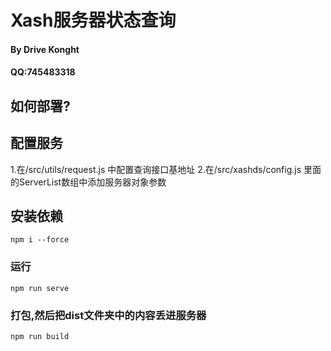 # Xash服务器状态查询
#### By Drive Konght
#### QQ:745483318

## 如何部署?
## 配置服务
1.在/src/utils/request.js 中配置查询接口基地址
2.在/src/xashds/config.js 里面的ServerList数组中添加服务器对象参数

## 安装依赖
```
npm i --force
```

### 运行
```
npm run serve
```

### 打包,然后把dist文件夹中的内容丢进服务器
```
npm run build
```
